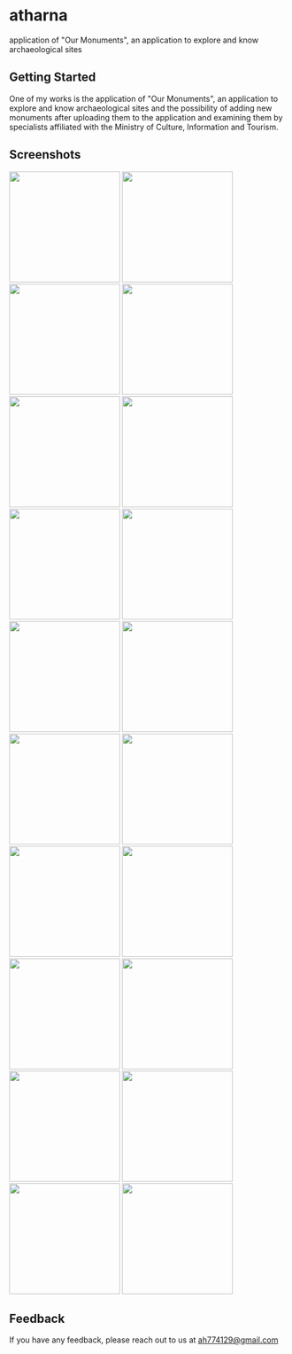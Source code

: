 # atharna

application of "Our Monuments", an application to explore and know archaeological sites

## Getting Started

One of my works is the application of "Our Monuments", an application to explore and know archaeological sites and the possibility of adding new monuments after uploading them to the application and examining them by specialists affiliated with the Ministry of Culture, Information and Tourism.

## Screenshots
<div>
<img src='https://github.com/0Ahmad0/atharna/blob/master/screenshots/1679337255270.jpg' width="200px">
<img src='https://github.com/0Ahmad0/atharna/blob/master/screenshots/1679337255270.jpg' width="200px">
<img src='https://github.com/0Ahmad0/atharna/blob/master/screenshots/1679337255270.jpg' width="200px">
<img src='https://github.com/0Ahmad0/atharna/blob/master/screenshots/1679337255270.jpg' width="200px">
<img src='https://github.com/0Ahmad0/atharna/blob/master/screenshots/1679337255270.jpg' width="200px">
<img src='https://github.com/0Ahmad0/atharna/blob/master/screenshots/1679337255270.jpg' width="200px">
<img src='https://github.com/0Ahmad0/atharna/blob/master/screenshots/1679337255270.jpg' width="200px">
<img src='https://github.com/0Ahmad0/atharna/blob/master/screenshots/1679337255270.jpg' width="200px">
<img src='https://github.com/0Ahmad0/atharna/blob/master/screenshots/1679337255270.jpg' width="200px">
<img src='https://github.com/0Ahmad0/atharna/blob/master/screenshots/1679337255270.jpg' width="200px">
<img src='https://github.com/0Ahmad0/atharna/blob/master/screenshots/1679337255270.jpg' width="200px">
<img src='https://github.com/0Ahmad0/atharna/blob/master/screenshots/1679337255270.jpg' width="200px">
<img src='https://github.com/0Ahmad0/atharna/blob/master/screenshots/1679337255270.jpg' width="200px">
<img src='https://github.com/0Ahmad0/atharna/blob/master/screenshots/1679337255270.jpg' width="200px">
<img src='https://github.com/0Ahmad0/atharna/blob/master/screenshots/1679337255270.jpg' width="200px">
<img src='https://github.com/0Ahmad0/atharna/blob/master/screenshots/1679337255270.jpg' width="200px">
<img src='https://github.com/0Ahmad0/atharna/blob/master/screenshots/1679337255270.jpg' width="200px">
<img src='https://github.com/0Ahmad0/atharna/blob/master/screenshots/1679337255270.jpg' width="200px">
<img src='https://github.com/0Ahmad0/atharna/blob/master/screenshots/1679337255270.jpg' width="200px">
<img src='https://github.com/0Ahmad0/atharna/blob/master/screenshots/1679337255270.jpg' width="200px">
</div>



## Feedback

If you have any feedback, please reach out to us at ah774129@gmail.com
